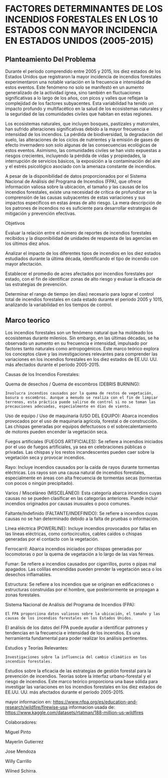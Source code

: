 #  FACTORES DETERMINANTES DE LOS INCENDIOS FORESTALES EN LOS 10 ESTADOS CON MAYOR INCIDENCIA EN ESTADOS UNIDOS (2005-2015)
 
## Planteamiento Del Problema

Durante el período comprendido entre 2005 y 2015, los diez estados de los Estados Unidos que registraron la mayor incidencia de incendios forestales experimentaron una notable variación en la frecuencia e intensidad de estos eventos. Este fenómeno no solo se manifestó en un aumento generalizado de la actividad ígnea, sino también en fluctuaciones significativas a lo largo de los años, con picos y valles que reflejan la complejidad de los factores subyacentes. Esta variabilidad ha tenido un impacto profundo y multifacético en la salud de los ecosistemas naturales y la seguridad de las comunidades civiles que habitan en estas regiones.

Los ecosistemas naturales, que incluyen bosques, pastizales y matorrales, han sufrido alteraciones significativas debido a la mayor frecuencia e intensidad de los incendios. La pérdida de biodiversidad, la degradación del suelo, las alteraciones de los ciclos de nutrientes y la emisión de gases de efecto invernadero son solo algunas de las consecuencias ecológicas de estos eventos. Asimismo, las comunidades civiles se han visto expuestas a riesgos crecientes, incluyendo la pérdida de vidas y propiedades, la interrupción de servicios básicos, la exposición a la contaminación del aire y el estrés psicológico asociado con la amenaza constante de incendios.

A pesar de la disponibilidad de datos proporcionados por el Sistema Nacional de Análisis del Programa de Incendios (FPA), que ofrece información valiosa sobre la ubicación, el tamaño y las causas de los incendios forestales, existe una necesidad de crítica de profundizar en la comprensión de las causas subyacentes de estas variaciones y sus impactos específicos en estas áreas de alto riesgo. La mera descripción de los patrones de incendios no es suficiente para desarrollar estrategias de mitigación y prevención efectivas.

Objetivos

Evaluar la relación entre el número de reportes de incendios forestales recibidos y la disponibilidad de unidades de respuesta de las agencias en los últimos diez años.

Analizar el impacto de los diferentes tipos de incendios  en los diez estados estudiados durante la última década, identificando el tipo de incendio con mayor afectación.

Establecer el promedio de acres afectados por incendios forestales por estado, con el fin de identificar zonas de alto riesgo y evaluar la eficacia de las estrategias de prevención.

Determinar el rango de tiempo (en dias) necesario para lograr el control total de incendios forestales en cada estado durante el período 2005 y 1015, analizando la variabilidad en los tiempos de control.


## Marco teorico

Los incendios forestales son un fenómeno natural que ha moldeado los ecosistemas durante milenios. Sin embargo, en las últimas décadas, se ha observado un aumento en su frecuencia e intensidad, impulsado por factores tanto naturales como antropogénicos. Este marco teórico explora los conceptos clave y las investigaciones relevantes para comprender las variaciones en los incendios forestales en los diez estados de EE.UU. UU. más afectados durante el período 2005-2015.

Causas de los Incendios Forestales:

Quema de desechos / Quema de escombros (DEBRIS BURNING):

    Involucra incendios causados ​​por la quema de restos de vegetación, basura o escombros. Aunque a menudo se realiza con el fin de limpiar terrenos, esta práctica puede salirse de control si no se toman las precauciones adecuadas, especialmente en días de viento.

Uso de equipo / Uso de maquinaria (USO DEL EQUIPO):
    Abarca incendios provocados por el uso de maquinaria agrícola, forestal o de construcción. Las chispas generadas por equipos defectuosos o el sobrecalentamiento de motores pueden encender la vegetación seca.

Fuegos artificiales (FUEGOS ARTIFICIALES):
    Se refiere a incendios iniciados por el uso de fuegos artificiales, ya sea en celebraciones públicas o privadas. Las chispas y los restos incandescentes pueden caer sobre la vegetación seca y provocar incendios.

Rayo:
    Incluye incendios causados ​​por la caída de rayos durante tormentas eléctricas. Los rayos son una causa natural de incendios forestales, especialmente en áreas con alta frecuencia de tormentas secas (tormentas con pocos o ningún precipitado).

Varios / Misceláneo (MISCELÁNEO):
    Esta categoría abarca incendios cuyas causas no se pueden clasificar en las categorías anteriores. Puede incluir incendios originados por causas inusuales o poco comunes.

Faltante/Indefinido (FALTANTE/INDEFINIDO):
    Se refiere a incendios cuyas causas no se han determinado debido a la falta de pruebas o información.

Línea eléctrica (POWERLINE):
    Incluye incendios provocados por fallas en las líneas eléctricas, como cortocircuitos, cables caídos o chispas generadas por el contacto con la vegetación.

Ferrocarril:
    Abarca incendios iniciados por chispas generadas por locomotoras o por la quema de vegetación a lo largo de las vías férreas.

Fumar:
    Se refiere a incendios causados ​​por cigarrillos, puros o pipas mal apagados. Las colillas encendidas pueden prender la vegetación seca o los desechos inflamables.

Estructura:
    Se refiere a los incendios que se originan en edificaciones o estructuras construidas por el hombre, que posteriormente se propagan a zonas forestales.



Sistema Nacional de Análisis del Programa de Incendios (FPA):

    El FPA proporciona datos valiosos sobre la ubicación, el tamaño y las causas de los incendios forestales en los Estados Unidos.
El análisis de los datos del FPA puede ayudar a identificar patrones y tendencias en la frecuencia e intensidad de los incendios.
Es una herramienta fundamental para poder realizar los análisis pertinentes.

Estudios y Teorías Relevantes:

    Investigaciones sobre la influencia del cambio climático en los incendios forestales.
Estudios sobre la eficacia de las estrategias de gestión forestal para la prevención de incendios.
Teorías sobre la interfaz urbano-forestal y el riesgo de incendios.
Este marco teórico proporciona una base sólida para investigar las variaciones en los incendios forestales en los diez estados de EE.UU. UU. más afectados durante el período 2005-2015.

mayor informacion en: https://www.nfpa.org/es/education-and-research/wildfire/firewise-usa
informacion usada de: https://www.kaggle.com/datasets/rtatman/188-million-us-wildfires

Colaboradores:

Miguel Pinto

Mayerlin Gutierrez

Jose Mendoza

Willy Carrillo

Wilned Schirra.
